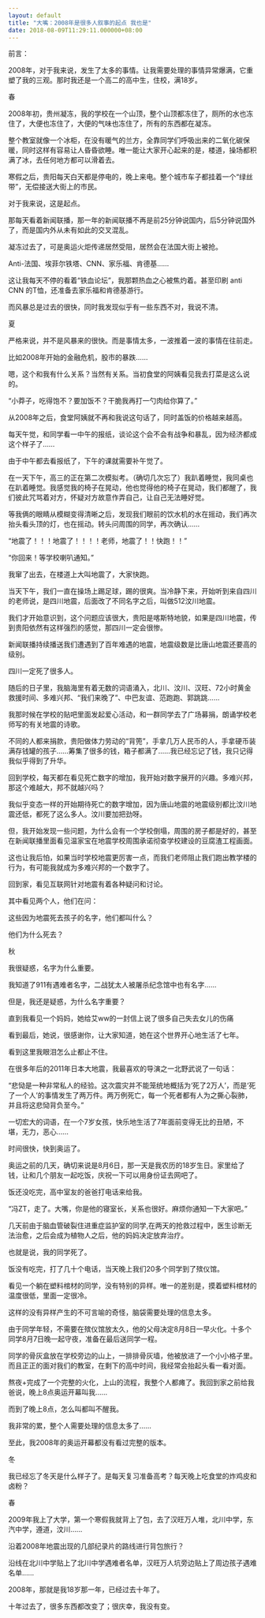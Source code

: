 ```yaml
---
layout: default
title: "大嘴：2008年是很多人叙事的起点 我也是"
date: 2018-08-09T11:29:11.000000+08:00
---
```


前言：

2008年，对于我来说，发生了太多的事情。让我需要处理的事情异常爆满，它重塑了我的三观。那时我还是一个高二的高中生，住校，满18岁。

春

2008年初，贵州凝冻，我的学校在一个山顶，整个山顶都冻住了，厕所的水也冻住了，大便也冻住了，大便的气味也冻住了，所有的东西都在凝冻。

整个教室就像一个冰柜，在没有暖气的兰方，全靠同学们呼吸出来的二氧化碳保暖，同时这样有容易让人昏昏欲睡。唯一能让大家开心起来的是，楼道，操场都积满了冰，去任何地方都可以滑着去。

寒假之后，贵阳每天白天都是停电的，晚上来电。整个城市车子都挂着一个“绿丝带”，无偿接送大街上的市民。

对于我来说，这是起点。

那每天看着新闻联播，那一年的新闻联播不再是前25分钟说国内，后5分钟说国外了，而是国内外从未有如此的交叉混乱。

凝冻过去了，可是奥运火炬传递居然受阻，居然会在法国大街上被抢。

Anti-法国、埃菲尔铁塔、CNN、家乐福、肯德基……

这让我每天不停的看着“铁血论坛”，我那颗热血之心被焦灼着。甚至印刷 anti CNN 的T恤，还准备去家乐福和肯德基游行。

而风暴总是过去的很快，同时我发现似乎有一些东西不对，我说不清。

夏

严格来说，并不是风暴来的很快。而是事情太多，一波推着一波的事情在往前走。

比如2008年开始的金融危机，股市的暴跌……

嗯，这个和我有什么关系？当然有关系。当初食堂的阿姨看见我去打菜是这么说的。

“小莽子，吃得饱不？要加饭不？干脆我再打一勺肉给你算了。”

从2008年之后，食堂阿姨就不再和我说这句话了，同时盖饭的价格越来越高。

每天午觉，和同学看一中午的报纸，谈论这个会不会有战争和暴乱，因为经济都成这个样子了……

由于中午都去看报纸了，下午的课就需要补午觉了。

在一天下午，高三的正在第二次模拟考。（确切几次忘了）我趴着睡觉，我同桌也在趴着睡觉。我感觉我的椅子在晃动，他也觉得他的椅子在晃动，我们都醒了，我们彼此咒骂着对方，怀疑对方故意作弄自己，让自己无法睡好觉。

等我俩的眼睛从模糊变得清晰之后，发现我们眼前的饮水机的水在摇动，我们再次抬头看头顶的灯，也在摇动。转头问周围的同学，再次确认……

“地震了！！！地震了！！！！老师，地震了！！快跑！！”

“你回来！等学校喇叭通知。”

我窜了出去，在楼道上大叫地震了，大家快跑。

当天下午，我们一直在操场上踢足球，踢的很爽。当冷静下来，开始听到来自四川的老师说，是四川地震，后面改了不同名字之后，叫做512汶川地震。

我们才开始意识到，这个问题应该很大，贵阳是喀斯特地貌，如果是四川地震，传到贵阳依然有这样强烈的感觉，那四川一定会很惨。

新闻联播持续播送我们遭遇到了百年难遇的地震，地震级数是比唐山地震还要高的级别。

四川一定死了很多人。

随后的日子里，我脑海里有着无数的词语涌入，北川、汶川、汉旺、72小时黄金救援时间、多难兴邦、“我们来晚了”、中巴友谊、范跑跑、郭跳跳……

我那时候在学校的贴吧里面发起爱心活动，和一群同学去了广场募捐，朗诵学校老师写的有关地震的诗歌。

不同的人都来捐款，贵阳做体力劳动的“背篼”，手拿几万人民币的人，手拿硬币装满存钱罐的孩子……筹集了很多的钱，箱子都满了……我已经忘记了钱，我只记得我似乎得到了升华。

回到学校，每天都在看见死亡数字的增加，我开始对数字展开的兴趣。多难兴邦，那这个难越大，邦不就越兴吗？

我似乎变态一样的开始期待死亡的数字增加，因为唐山地震的地震级别都比汶川地震还低，都死了这么多人。汶川要加把劲呀。

但，我开始发现一些问题，为什么会有一个学校倒塌，周围的房子都是好的，甚至在新闻联播里面看见温家宝在地震学校周围承诺彻查学校建设的豆腐渣工程画面。

这也让我后怕，如果当时学校地震更厉害一点，而我们老师阻止我们跑出教学楼的行为，有可能我就成为多难兴邦的一个数字了。

回到家，看见互联网针对地震有着各种疑问和讨论。

其中看见两个人，他们在问：

这些因为地震死去孩子的名字，他们都叫什么？

他们为什么死去？

秋

我很疑惑，名字为什么重要。

我知道了911有遇难者名字，二战犹太人被屠杀纪念馆中也有名字……

但是，我还是疑惑，为什么名字重要？

直到我看见一个妈妈，她给艾ww的一封信上说了很多自己失去女儿的伤痛

看到最后，她说，很感谢你，让大家知道，她在这个世界开心地生活了七年。

看到这里我眼泪怎么止都止不住。

在很多年后的2011年日本大地震，我最喜欢的导演之一北野武说了一句话：

“悲恸是一种非常私人的经验。这次震灾并不能笼统地概括为‘死了2万人’，而是‘死了一个人’的事情发生了两万件。两万例死亡，每一个死者都有人为之撕心裂肺，并且将这悲恸背负至今。”

一切宏大的词语，在一个7岁女孩，快乐地生活了7年面前变得无比的丑陋，不堪，无力，恶心……

时间很快，快到奥运了。

奥运之前的几天，确切来说是8月6日，那一天是我农历的18岁生日。家里给了钱，让和几个朋友一起吃饭，庆祝一下可以用身份证去网吧了。

饭还没吃完，高中室友的爸爸打电话来给我。

“冯ZT，走了。大嘴，你是他的寝室长，关系也很好。麻烦你通知一下大家吧。”

几天前由于脑血管破裂住进重症监护室的同学,在两天的抢救过程中，医生诊断无法治愈，之后会成为植物人之后，他的妈妈决定放弃治疗。

也就是说，我的同学死了。

饭没有吃完，打了几十个电话，当天晚上我们20多个同学到了殡仪馆。

看见一个躺在塑料棺材的同学，没有特别的异样。唯一的差别是，摸着塑料棺材的温度很低，里面一定很冷。

这样的没有异样产生的不可言喻的奇怪，脑袋需要处理的信息太多。

由于同学年轻，不需要在殡仪馆放太久，他的父母决定8月8日一早火化。十多个同学8月7日晚一起守夜，准备在最后送同学一程。

同学的骨灰盒放在学校旁边的山上，一排排骨灰墙，他被放进了一个小小格子里。而且正正的面对我们的教室，在剩下的高中时间，我经常会抬起头看一看对面。

熬夜+完成了一个完整的火化，上山的流程，我整个人都瘫了。我回到家之前给我爸说，晚上8点奥运开幕叫我……

而到了晚上8点，怎么叫都叫不醒我。

我非常的累，整个人需要处理的信息太多了……

至此，我2008年的奥运开幕都没有看过完整的版本。

冬

我已经忘了冬天是什么样子了。是每天复习准备高考？每天晚上吃食堂的炸鸡皮和卤粉？

春

2009年我上了大学，第一个寒假我就背上了包，去了汉旺万人堆，北川中学，东汽中学，遵道，汶川……

沿着2008年地震出现的几部纪录片的路线进行背包旅行？

沿线在北川中学贴上了北川中学遇难者名单，汉旺万人坑旁边贴上了周边孩子遇难名单……

2008年，那就是我18岁那一年，已经过去十年了。

十年过去了，很多东西都改变了；很庆幸，我没有变。

